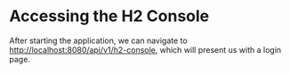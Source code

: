 # Accessing the H2 Console
After starting the application, we can navigate to [http://localhost:8080/api/v1/h2-console](http://localhost:8080/api/v1/h2-console), which will present us with a login page.